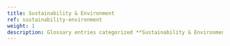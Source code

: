 ```yaml
---
title: Sustainability & Environment
ref: sustainability-environment
weight: 1
description: Glossary entries categorized **Sustainability & Environment**.
---
```


